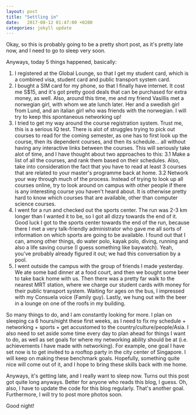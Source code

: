 ```yaml
---
layout: post
title: "Settling in"
date:   2017-08-12 01:47:00 +0200
categories: jekyll update
---
```

Okay, so this is probably going to be a pretty short post, as it's pretty late now, and I need to go to sleep very soon.

Anyways, today 5 things happened, basically:
1. I registered at the Global Lounge, so that I get my student card, which is a combined visa, student card and public transport system card.
2. I bought a SIM card for my phone, so that I finally have internet. It cost me S$15, and it's got pretty good deals that can be purchased for extra money, as well. Also, around this time, me and my friend Vasillis met a norwegian girl, with whom we ate lunch later. Her and a swedish girl from Lund, and an italian girl who was friends with the norwegian. I will try to keep this spontaneous networking up!
3. I tried to get my way around the course registration system. Trust me, this is a serious IQ test. There is alot of struggles trying to pick out courses to read for the coming semester, as one has to first look up the course, then its dependent courses, and then its schedule... all without having any interactive links between the courses. This will seriously take alot of time, and I have thought about two approaches to this:
  3.1 Make a list of all the courses, and rank them based on their schedules. Also, take into consideration the fact that you have to read at least 3 courses that are related to your master's programme back at home.
  3.2 Network your way through much of the process. Instead of trying to look up all courses online, try to look around on campus with other people if there is any interesting course you haven't heard about. It is otherwise pretty hard to know which courses that are available, other than computer science courses.
4. I went for a run and checked out the sports center. The run was 2-3 km longer than I wanted it to be, so I got all dizzy towards the end of it. Good luck I got to the sports center towards the end of the run, because there I met a very talk-friendly administrator who gave me all sorts of information on which sports are going to be available. I found out that I can, among other things, do water polo, kayak polo, diving, running and also a life saving course (I guess something like baywatch). Yeah, you've probably already figured it out; we had this conversation by a pool.
5. I went outside the campus with the group of friends I made yesterday. We ate some bad dinner at a food court, and then we bought some beer to take back home with us. Then there was a pretty far walk to the nearest MRT station, where we charge our student cards with money for their public transport system. Waiting for ages on the bus, I impressed with my Consuela voice (Family guy). Lastly, we hung out with the beer in a lounge on one of the roofs in my building.

So many things to do, and I am constantly looking for more. I plan on sleeping ca 6 hours/night these first weeks, as I need to fix my schedule + networking + sports + get accustomed to the country/culture/people/Asia. I also need to set aside some time every day to plan ahead for things I want to do, as well as set goals for where my networking ability should be at (i.e. achievements I have made with networking). For example, one goal I have set now is to get invited to a rooftop party in the city center of Singapore. I will keep on making these benchmark goals. Hopefully, something quite nice will come out of it, and I hope to bring these skills back with me home.

Anyways, it's getting late, and I really want to sleep now. Turns out this post got quite long anyways. Better for anyone who reads this blog, I guess. Oh, also, I have to update the code for this blog regularly. That's another goal. Furthermore, I will try to post more photos soon.

Good night!
